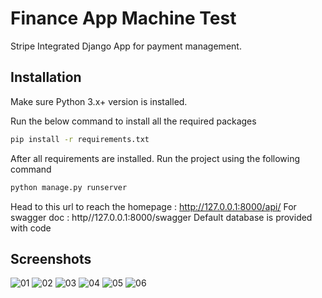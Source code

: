 # Finance App Machine Test

Stripe Integrated Django App for payment management.

## Installation
Make sure Python 3.x+ version is installed.

Run the below command to install all the required packages
```sh
pip install -r requirements.txt
```
After all requirements are installed.
Run the project using the following command

```sh
python manage.py runserver
```
Head to this url to reach the homepage : http://127.0.0.1:8000/api/
For swagger doc : http//127.0.0.1:8000/swagger
Default database is provided with code


## Screenshots
![01](https://user-images.githubusercontent.com/85641347/126066902-b803ef9a-b029-4cbf-af9d-43a5b8020aa0.PNG)
![02](https://user-images.githubusercontent.com/85641347/126066906-701fd4a0-7a03-4c35-8525-7e050f8e0945.PNG)
![03](https://user-images.githubusercontent.com/85641347/126066908-836dc5f0-0287-4e4b-aa43-67d3f0b632a5.PNG)
![04](https://user-images.githubusercontent.com/85641347/126066910-115b2bbb-f2f5-449e-8ed3-d29e64028ff4.PNG)
![05](https://user-images.githubusercontent.com/85641347/126066911-8d7d7238-872f-4137-89e3-00fcba05cc07.PNG)
![06](https://user-images.githubusercontent.com/85641347/126066915-834cb1af-c451-4fc7-be36-b9f50c629752.PNG)



